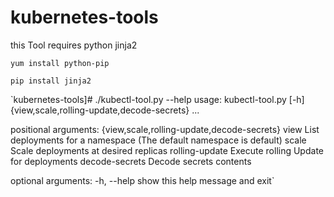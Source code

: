 # kubernetes-tools

this Tool requires python jinja2

 `yum install python-pip`
 
 `pip install jinja2`


`kubernetes-tools]# ./kubectl-tool.py --help
 usage: kubectl-tool.py [-h] {view,scale,rolling-update,decode-secrets} ...
 
 positional arguments:
   {view,scale,rolling-update,decode-secrets}
     view                List deployments for a namespace (The default
                         namespace is default)
     scale               Scale deployments at desired replicas
     rolling-update      Execute rolling Update for deployments
     decode-secrets      Decode secrets contents
 
 optional arguments:
   -h, --help            show this help message and exit`
